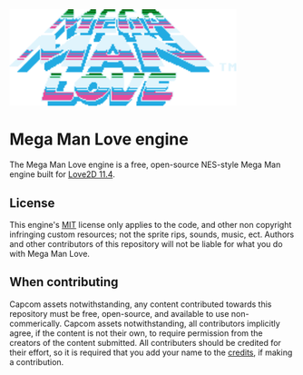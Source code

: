 <img src="https://raw.githubusercontent.com/Yozzaxia1311/MegaManLove/wikires/mml.png" width="400px"/>

# Mega Man Love engine

The Mega Man Love engine is a free, open-source NES-style Mega Man engine built for [Love2D 11.4](http://love2d.org).

## License

This engine's [MIT](./LICENSE) license only applies to the code, and other non copyright infringing custom resources; not the sprite rips, sounds, music, ect. Authors and other contributors of this repository will not be liable for what you do with Mega Man Love.

## When contributing
Capcom assets notwithstanding, any content contributed towards this repository must be free, open-source, and available to use non-commerically. Capcom assets notwithstanding, all contributors implicitly agree, if the content is not their own, to require permission from the creators of the content submitted. All contributers should be credited for their effort, so it is required that you add your name to the [credits](./CREDITS.md), if making a contribution.

